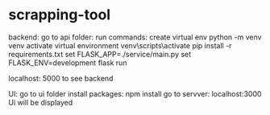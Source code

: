 # scrapping-tool

backend:
go to api folder:
run commands:
  create virtual env python -m venv venv
  activate virtual environment venv\scripts\activate
  pip install -r requirements.txt
  set FLASK_APP=./service/main.py
  set FLASK_ENV=development
  flask run
  
localhost: 5000 to see backend

UI:
go to ui folder
install packages: npm install
go to servver: localhost:3000
Ui will be displayed
